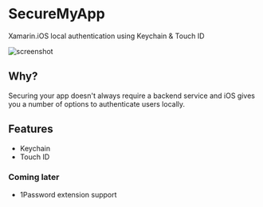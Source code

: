 # SecureMyApp
Xamarin.iOS local authentication using Keychain &amp; Touch ID

![screenshot](http://micjames.co.uk/wp-content/uploads/2015/08/Screen-Shot-2015-08-17-at-16.55.22.png)

## Why?

Securing your app doesn't always require a backend service and iOS gives you a number of options to authenticate users locally. 

## Features

* Keychain
* Touch ID

### Coming later

* 1Password extension support


